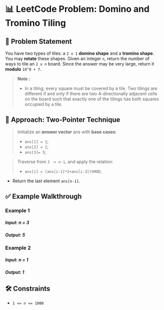 # 📊 LeetCode Problem: Domino and Tromino Tiling

## 🧩 Problem Statement

You have two types of tiles: a `2 x 1` **domino shape** and a **tromino shape**. You may **rotate** these shapes.
Given an integer `n`, return the number of ways to tile an `2 x n` board. Since the answer may be very large, return it **modulo** `10^9 + 7`.


> **Note :**
> - In a tiling, every square must be covered by a tile. Two tilings are different if and only if there are two 4-directionally adjacent cells on the board such that exactly one of the tilings has both squares occupied by a tile.



## 🧠 Approach: Two-Pointer Technique

> Initialize an **answer vector** ans with **base cases**:
> - `ans[1] = 1`;
> - `ans[2] = 2`;
> - `ans[3]= 5`;

> Traverse from `3 -> n-1`, and apply the relation:
> - `ans[i] = (ans[i-1]*2+ans[i-3])%MOD`;

- Return the last element `ans[n-1]`.



## ✅ Example Walkthrough

### Example 1

##### Input: n = 3
##### Output: 5


### Example 2

##### Input: n = 1
##### Output: 1



## 🛠️ Constraints

- `1 <= n <= 1000`
